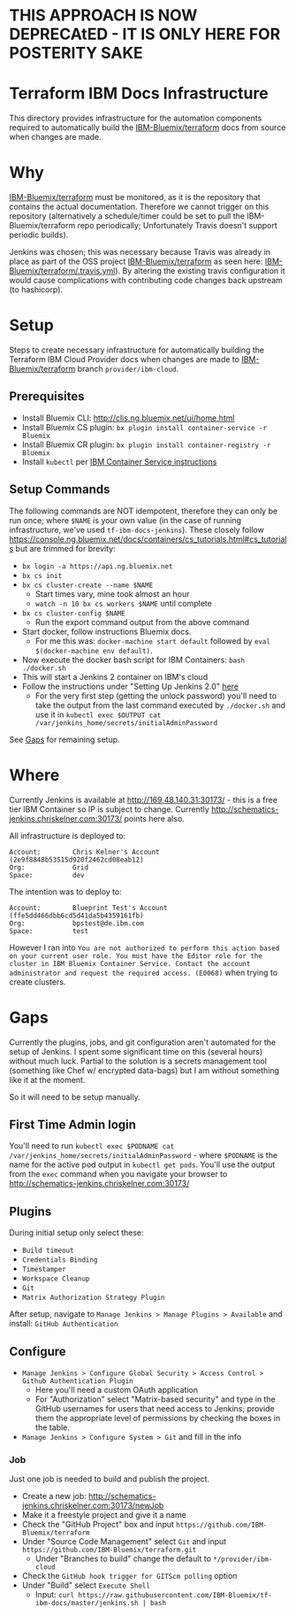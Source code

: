 # THIS APPROACH IS NOW DEPRECAtED - IT IS ONLY HERE FOR POSTERITY SAKE

# Terraform IBM Docs Infrastructure

This directory provides infrastructure for the automation components required to automatically build the [IBM-Bluemix/terraform](https://github.com/IBM-Bluemix/terraform) docs from source when changes are made.

# Why

[IBM-Bluemix/terraform](https://github.com/IBM-Bluemix/terraform/) must be monitored, as it is the repository that contains the actual documentation. Therefore we cannot trigger on this repository (alternatively a schedule/timer could be set to pull the IBM-Bluemix/terraform repo periodically; Unfortunately Travis doesn't support periodic builds).

Jenkins was chosen; this was necessary because Travis was already in place as part of the OSS project [IBM-Bluemix/terraform](https://github.com/IBM-Bluemix/terraform/) as seen here: [IBM-Bluemix/terraform/.travis.yml](https://github.com/IBM-Bluemix/terraform/blob/provider/ibm-cloud/.travis.yml)). By altering the existing travis configuration it would cause complications with contributing code changes back upstream (to hashicorp).

# Setup

Steps to create necessary infrastructure for automatically building the Terraform IBM Cloud Provider docs when changes are made to [IBM-Bluemix/terraform](https://github.com/IBM-Bluemix/terraform) branch `provider/ibm-cloud`.

## Prerequisites

- Install Bluemix CLI: http://clis.ng.bluemix.net/ui/home.html
- Install Bluemix CS plugin: `bx plugin install container-service -r Bluemix`
- Install Bluemix CR plugin: `bx plugin install container-registry -r Bluemix`
- Install `kubectl` per [IBM Container Service instructions](https://console.ng.bluemix.net/docs/containers/cs_tutorials.html#cs_tutorials)

## Setup Commands

The following commands are NOT idempotent, therefore they can only be run once; where `$NAME` is your own value (in the case of running infrastructure, we've used `tf-ibm-docs-jenkins`). These closely follow https://console.ng.bluemix.net/docs/containers/cs_tutorials.html#cs_tutorials but are trimmed for brevity:

- `bx login -a https://api.ng.bluemix.net`
- `bx cs init`
- `bx cs cluster-create --name $NAME`
  - Start times vary, mine took almost an hour
  - `watch -n 10 bx cs workers $NAME` until complete
- `bx cs cluster-config $NAME`
  - Run the export command output from the above command
- Start docker, follow instructions Bluemix docs.
  - For me this was: `docker-machine start default` followed by `eval $(docker-machine env default)`.
- Now execute the docker bash script for IBM Containers: `bash ./docker.sh`
- This will start a Jenkins 2 container on IBM's cloud
- Follow the instructions under "Setting Up Jenkins 2.0" [here](https://www.cloudbees.com/blog/get-started-jenkins-20-docker)
  - For the very first step (getting the unlock password) you'll need to take the output from the last command executed by `./docker.sh` and use it in `kubectl exec $OUTPUT cat /var/jenkins_home/secrets/initialAdminPassword`

See [Gaps](#gaps) for remaining setup.

# Where

Currently Jenkins is available at http://169.48.140.31:30173/ - this is a free tier IBM Container so IP is subject to change. Currently http://schematics-jenkins.chriskelner.com:30173/ points here also.

All infrastructure is deployed to:
```
Account:        Chris Kelner's Account (2e9f8848b53515d920f2462cd08eab12)
Org:            Grid
Space:          dev
```

The intention was to deploy to:
```
Account:        Blueprint Test's Account (ffe5dd466dbb6cd5d41da5b4359161fb)
Org:            bpstest@de.ibm.com
Space:          test
```

However I ran into `You are not authorized to perform this action based on your current user role. You must have the Editor role for the cluster in IBM Bluemix Container Service. Contact the account administrator and request the required access. (E0068)` when trying to create clusters.

# Gaps

Currently the plugins, jobs, and git configuration aren't automated for the setup of Jenkins. I spent some significant time on this (several hours) without much luck. Partial to the solution is a secrets management tool (something like Chef w/ encrypted data-bags) but I am without something like it at the moment.

So it will need to be setup manually.

## First Time Admin login

You'll need to run `kubectl exec $PODNAME cat /var/jenkins_home/secrets/initialAdminPassword` - where `$PODNAME` is the name for the active pod output in `kubectl get pods`. You'll use the output from the `exec` command when you navigate your browser to http://schematics-jenkins.chriskelner.com:30173/

## Plugins

During initial setup only select these:

- `Build timeout`
- `Credentials Binding`
- `Timestamper`
- `Workspace Cleanup`
- `Git`
- `Matrix Authorization Strategy Plugin`

After setup, navigate to `Manage Jenkins > Manage Plugins > Available` and install: `GitHub Authentication`

## Configure

- `Manage Jenkins > Configure Global Security > Access Control > Github Authentication Plugin`
  - Here you'll need a custom OAuth application
  - For "Authorization" select "Matrix-based security" and type in the GitHub usernames for users that need access to Jenkins; provide them the appropriate level of permissions by checking the boxes in the table.
- `Manage Jenkins > Configure System > Git` and fill in the info

### Job

Just one job is needed to build and publish the project.

- Create a new job: http://schematics-jenkins.chriskelner.com:30173/newJob
- Make it a freestyle project and give it a name
- Check the "GitHub Project" box and input `https://github.com/IBM-Bluemix/terraform`
- Under "Source Code Management" select `Git` and input `https://github.com/IBM-Bluemix/terraform.git`
  - Under "Branches to build" change the default to `*/provider/ibm-cloud`
- Check the `GitHub hook trigger for GITScm polling` option
- Under "Build" select `Execute Shell`
  - Input: `curl https://raw.githubusercontent.com/IBM-Bluemix/tf-ibm-docs/master/jenkins.sh | bash`
